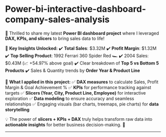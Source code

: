 # Power-bi-interactive-dashboard-company-sales-analysis
🚀 Thrilled to share my latest **Power BI dashboard project** where I leveraged **DAX, KPIs, and slicers** to bring sales data to life!

🔹 **Key Insights Unlocked:**
✔️ **Total Sales**: \$3.32M
✔️ **Profit Margin**: \$1.32M
✔️ **Top Selling Product**: 1992 Ferrari 360 Spider Red 🏎️
✔️ 2004 Sales: \$0.43M (📈 +54.97% above goal)
✔️ Clear breakdown of **Top 5 vs Bottom 5 Products**
✔️ Sales & Quantity trends by **Order Year & Product Line**

🔹 **What I applied in this project:**
✅ **DAX measures** to calculate Sales, Profit Margin & Goal Achievement %
✅ **KPIs** for performance tracking against targets
✅ **Slicers (Year, City, Product Line, Employee)** for interactive exploration
✅ **Data modeling** to ensure accuracy and seamless relationships
✅ Engaging visuals (bar charts, treemaps, pie charts) for **data storytelling**

💡 The power of **slicers + KPIs + DAX** truly helps transform raw data into **actionable insights** for better business decision-making. 🚀





---

